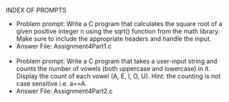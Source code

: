 INDEX OF PROMPTS
- Problem prompt: Write a C program that calculates the square root of a given positive integer n using the sqrt() function from the math library. Make sure to include the appropriate headers and handle the input.
- Answer File: Assignment4Part1.c
<br/><br/>
- Problem prompt: Write a C program that takes a user-input string and counts the number of vowels (both uppercase and lowercase) in it. Display the count of each vowel (A, E, I, O, U). Hint: the counting is not case sensitive i.e. a==A.
- Answer File: Assignment4Part2.c
<br/><br/>

